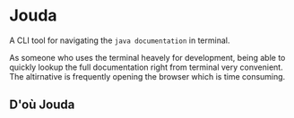 # Jouda

A CLI tool for navigating the `java documentation` in terminal.

As someone who uses the terminal heavely for development, being able to quickly lookup the full documentation right from terminal very convenient.
The altirnative is frequently opening the browser which is time consuming.

## D'où Jouda
